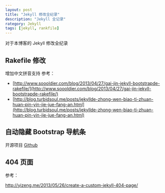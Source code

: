 ```yaml
---
layout: post
title: "Jekyll 修改全纪录"
description: "Jekyll 全记录"
rategory: Jekyll
tags: [jekyll, rankfile]
---
```


对于本博客的 Jekyll 修改全纪录

## Rakefile 修改

增加中文拼音支持
参考：

- [http://www.soooldier.com/blog/2013/04/27/gai-jin-jekyll-bootstrapde-rakefile/](http://www.soooldier.com/blog/2013/04/27/gai-jin-jekyll-bootstrapde-rakefile/)
- [http://blog.turbidsoul.me/posts/jekyllde-zhong-wen-biao-ti-zhuan-huan-pin-yin-jie-jue-fang-an.html](http://blog.turbidsoul.me/posts/jekyllde-zhong-wen-biao-ti-zhuan-huan-pin-yin-jie-jue-fang-an.html)

## 自动隐藏 Bootstrap 导航条
开源项目 [Github](https://github.com/istvan-ujjmeszaros/bootstrap-autohidingnavbar)

## 404 页面

参考：

http://yizeng.me/2013/05/26/create-a-custom-jekyll-404-page/
